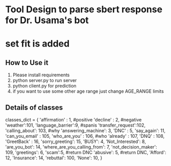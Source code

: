 # Tool Design to parse sbert response for Dr. Usama's bot
# set fit is added
## How to Use it
1. Please install requirements
2. python server.py to run server
3. python client.py for prediction
4. if you want to use some other age range just change AGE_RANGE limits

## Details of classes
classes_dict = {
    'affirmation' : 1, #positive
    'decline' : 2, #negative
    'weather':101,
    'language_barrier':9, #spanis
    'transfer_request':102,
    'calling_about': 103, #why
    'answering_machine': 3,
    'DNC' : 5,
    'say_again': 11,
    'can_you_email' : 105,
    'who_are_you' : 106, #who
    'already' : 107,
    'DNQ' : 108,
    'GreetBack' : 16,
    'sorry_greeting': 15,
    'BUSY': 4,
    'Not_Interested': 8,
    'are_you_bot': 14,
    'where_are_you_calling_from': 7,
    'not_decision_maker': 109,
    'greetings': 6,
    'scam':5, #return DNC
    'abusive': 5, #return DNC,
    'Afford': 12,
    'Insurance': 14,
    'rebuttal': 100,
    'None': 10,
}